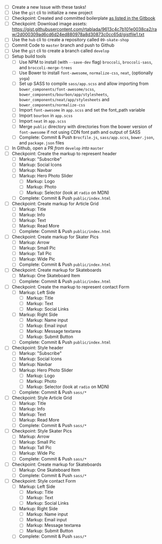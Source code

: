 * [ ] Create a new Issue with these tasks!
* [ ] Use the `git` cli to initialize a new project
* [ ] Checkpoint: Created and committed boilerplate [as listed in the Gitbook](https://rtablada.gitbooks.io/lr-fall-2015/content/resources/project-structure.html)
* [ ] Checkpoint: Download image assets: https://gist.githubusercontent.com/rtablada/9613c4c7b101e0038ca2/raw/2d000309ad6cd6d24ed880978a8d30873c0cc65d/gistfile1.txt
* [ ] Use the `hub` cli to create a repository called `09-skate-shop`
* [ ] Commit Code to `master` branch and push to Github
* [ ] Use the `git` cli to create a branch called `develop`
* [ ] Setup build tools
  * [ ] Use NPM to install (with `--save-dev` flag) `broccoli`, `broccoli-sass`, and `broccoli-merge-trees`
  * [ ] Use Bower to install `font-awesome`,  `normalize-css`, `neat`, (optionally `yoga`)
  * [ ] Set up SASS to compile `sass/app.scss` and allow importing from `bower_components/font-awesome/scss`, `bower_components/bourbon/app/stylesheets`, `bower_components/neat/app/stylesheets` and `bower_components/normalize-css`
  * [ ] Import `font-awesome` in `app.scss` and set the font_path variable
  * [ ] Import `bourbon` in `app.scss`
  * [ ] Import `neat` in `app.scss`
  * [ ] Merge `public` directory with directories from the bower version of `font-awesome` if not using CDN font path and output of SASS
  * [ ] Complete: Commit & Push `Brocfile.js`, `sass/app.scss`, `bower.json`, and `package.json` files
* [ ] In Github, open a PR _from_ `develop` _into_ `master`
* [ ] Checkpoint: Create the markup to represent header
  * [ ] Markup: "Subscribe"
  * [ ] Markup: Social Icons
  * [ ] Markup: Navbar
  * [ ] Markup: Hero Photo Slider
    * [ ] Markup: Logo
    * [ ] Markup: Photo
    * [ ] Markup: Selector (look at `radio` on MDN)
  * [ ] Complete: Commit & Push `public/index.html`
* [ ] Checkpoint: Create markup for Article Grid
  * [ ] Markup: Title
  * [ ] Markup: Info
  * [ ] Markup: Text
  * [ ] Markup: Read More
  * [ ] Complete: Commit & Push `public/index.html`
* [ ] Checkpoint: Create markup for Skater Pics
  * [ ] Markup: Arrow
  * [ ] Markup: Small Pic
  * [ ] Markup: Tall Pic
  * [ ] Markup: Wide Pic
  * [ ] Complete: Commit & Push `public/index.html`
* [ ] Checkpoint: Create markup for Skateboards
  * [ ] Markup: One Skateboard Item
  * [ ] Complete: Commit & Push `public/index.html`
* [ ] Checkpoint: Create the markup to represent contact Form
  * [ ] Markup: Left Side
    * [ ] Markup: Title
    * [ ] Markup: Text
    * [ ] Markup: Social Links
  * [ ] Markup: Right Side
    * [ ] Markup: Name input
    * [ ] Markup: Email input
    * [ ] Markup: Message textarea
    * [ ] Markup: Submit Button
  * [ ] Complete: Commit & Push `public/index.html`
* [ ] Checkpoint: Style header
  * [ ] Markup: "Subscribe"
  * [ ] Markup: Social Icons
  * [ ] Markup: Navbar
  * [ ] Markup: Hero Photo Slider
    * [ ] Markup: Logo
    * [ ] Markup: Photo
    * [ ] Markup: Selector (look at `radio` on MDN)
  * [ ] Complete: Commit & Push `sass/*`
* [ ] Checkpoint: Style Article Grid
  * [ ] Markup: Title
  * [ ] Markup: Info
  * [ ] Markup: Text
  * [ ] Markup: Read More
  * [ ] Complete: Commit & Push `sass/*`
* [ ] Checkpoint: Style Skater Pics
  * [ ] Markup: Arrow
  * [ ] Markup: Small Pic
  * [ ] Markup: Tall Pic
  * [ ] Markup: Wide Pic
  * [ ] Complete: Commit & Push `sass/*`
* [ ] Checkpoint: Create markup for Skateboards
  * [ ] Markup: One Skateboard Item
  * [ ] Complete: Commit & Push `sass/*`
* [ ] Checkpoint: Style contact Form
  * [ ] Markup: Left Side
    * [ ] Markup: Title
    * [ ] Markup: Text
    * [ ] Markup: Social Links
  * [ ] Markup: Right Side
    * [ ] Markup: Name input
    * [ ] Markup: Email input
    * [ ] Markup: Message textarea
    * [ ] Markup: Submit Button
  * [ ] Complete: Commit & Push `sass/*`
